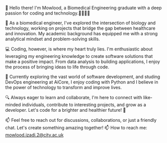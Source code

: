👋 Hello there! I'm Mowlood, a Biomedical Engineering graduate with a deep passion for coding and technology.👩🏻‍💻✨

🧬 As a biomedical engineer, I've explored the intersection of biology and technology, working on projects that bridge the gap between healthcare and innovation. My academic background has equipped me with a strong analytical mindset and problem-solving skills.

💻 Coding, however, is where my heart truly lies. I'm enthusiastic about leveraging my engineering knowledge to create software solutions that make a positive impact. From data analysis to building applications, I enjoy the process of bringing ideas to life through code.

🚀 Currently exploring the vast world of software development, and studing DevOps engineering at AiCore, I enjoy coding with Python and I believe in the power of technology to transform and improve lives.

🔍 Always eager to learn and collaborate, I'm here to connect with like-minded individuals, contribute to interesting projects, and grow as a developer. Let's code for a brighter and healthier future! 🌟

📫 Feel free to reach out for discussions, collaborations, or just a friendly chat. Let's create something amazing together!
📫 How to reach me: mowlood.izadi.2@city.ac.uk

<!---
codebymowlood/codebymowlood is a ✨ special ✨ repository because its `README.md` (this file) appears on your GitHub profile.
You can click the Preview link to take a look at your changes.
--->
